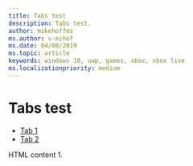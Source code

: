 ```yaml
---
title: Tabs test
description: Tabs test.
author: mikehoffms
ms.author: v-mihof
ms.date: 04/08/2019
ms.topic: article
keywords: windows 10, uwp, games, xbox, xbox live
ms.localizationpriority: medium
---
```


# Tabs test

  <div class="tabGroup" id="tabgroup_CeZOj-G++Q">
    <ul role="tablist">
      <li role="presentation">
        <a href="#tabpanel_tab1" role="tab" aria-controls="tabpanel_tab1" data-tab="tab1" tabindex="0" aria-selected="true" data-linktype="self-bookmark">Tab 1</a>
      </li>
      <li role="presentation">
        <a href="#tabpanel_tab2" role="tab" aria-controls="tabpanel_tab2" data-tab="tab2" tabindex="-1" data-linktype="self-bookmark">Tab 2</a>
      </li>
    </ul>
    <section id="tabpanel_tab1" role="tabpanel" data-tab="tab1">
      <p>HTML content 1.</p>
    </section>
    <section id="tabpanel_tab2" role="tabpanel" data-tab="tab2" aria-hidden="true" hidden="hidden">
      <p>HTML content 2.</p>
    </section>
  </div>
